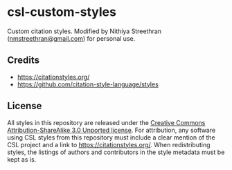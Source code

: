 ﻿# csl-custom-styles

Custom citation styles. Modified by Nithiya Streethran (nmstreethran@gmail.com) for personal use.

## Credits

- <https://citationstyles.org/>
- <https://github.com/citation-style-language/styles>

## License

All styles in this repository are released under the [Creative Commons Attribution-ShareAlike 3.0 Unported license](https://creativecommons.org/licenses/by-sa/3.0/). For attribution, any software using CSL styles from this repository must include a clear mention of the CSL project and a link to <https://citationstyles.org/>. When redistributing styles, the listings of authors and contributors in the style metadata must be kept as is.
